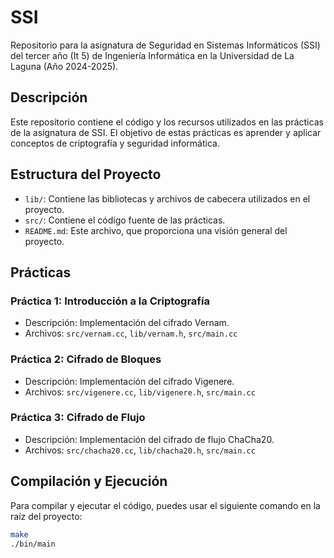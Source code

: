 # SSI

Repositorio para la asignatura de Seguridad en Sistemas Informáticos (SSI) del tercer año (It 5) de Ingeniería Informática en la Universidad de La Laguna (Año 2024-2025).

## Descripción

Este repositorio contiene el código y los recursos utilizados en las prácticas de la asignatura de SSI. El objetivo de estas prácticas es aprender y aplicar conceptos de criptografía y seguridad informática.

## Estructura del Proyecto

- `lib/`: Contiene las bibliotecas y archivos de cabecera utilizados en el proyecto.
- `src/`: Contiene el código fuente de las prácticas.
- `README.md`: Este archivo, que proporciona una visión general del proyecto.

## Prácticas

### Práctica 1: Introducción a la Criptografía
- Descripción: Implementación del cifrado Vernam.
- Archivos: `src/vernam.cc`, `lib/vernam.h`, `src/main.cc`

### Práctica 2: Cifrado de Bloques
- Descripción: Implementación del cifrado Vigenere.
- Archivos: `src/vigenere.cc`, `lib/vigenere.h`, `src/main.cc`

### Práctica 3: Cifrado de Flujo
- Descripción: Implementación del cifrado de flujo ChaCha20.
- Archivos: `src/chacha20.cc`, `lib/chacha20.h`, `src/main.cc`

## Compilación y Ejecución

Para compilar y ejecutar el código, puedes usar el siguiente comando en la raíz del proyecto:

```sh
make
./bin/main